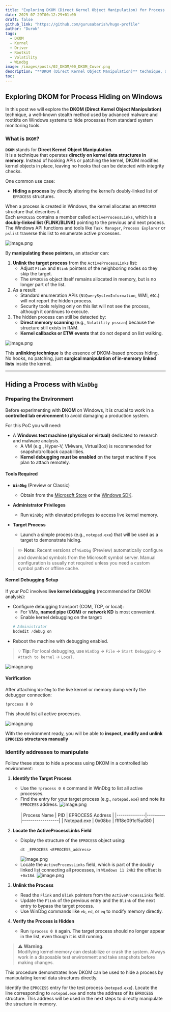 ```yaml
---
title: "Exploring DKOM (Direct Kernel Object Manipulation) for Process Hiding on Windows"
date: 2025-07-29T00:12:29+01:00
draft: false
github_link: "https://github.com/gurusabarish/hugo-profile"
author: "Durok"
tags:
  - DKOM
  - Kernel
  - Driver
  - Rootkit
  - Volatility
  - Windbg
image: /images/posts/02_DKOM/00_DKOM_Cover.png
description: "**DKOM (Direct Kernel Object Manipulation)** technique, a well-known stealth method used by advanced malware and rootkits on Windows systems to hide processes from standard system monitoring tools."
toc: 
---
```


## Exploring DKOM for Process Hiding on Windows

In this post we will explore the **DKOM (Direct Kernel Object Manipulation)** technique, a well-known stealth method used by advanced malware and rootkits on Windows systems to hide processes from standard system monitoring tools.

### What is `DKOM`?

**`DKOM`** stands for **Direct Kernel Object Manipulation**.  
It is a technique that operates **directly on kernel data structures in memory**. Instead of hooking APIs or patching the kernel, DKOM modifies kernel objects in place, leaving no hooks that can be detected with integrity checks.

One common use case:  
- **Hiding a process** by directly altering the kernel’s doubly-linked list of `EPROCESS` structures.

When a process is created in Windows, the kernel allocates an `EPROCESS` structure that describes it.  
Each `EPROCESS` contains a member called `ActiveProcessLinks`, which is a **doubly-linked list (FLINK/BLINK)** pointing to the previous and next process.  
The Windows API functions and tools like `Task Manager`, `Process Explorer` or `pslist` traverse this list to enumerate active processes.

![image.png](/images/posts/02_DKOM/01_Eprocesses.png)

By **manipulating these pointers**, an attacker can:

1. **Unlink the target process** from the `ActiveProcessLinks` list:
   - Adjust `Flink` and `Blink` pointers of the neighboring nodes so they skip the target.
   - The `EPROCESS` object itself remains allocated in memory, but is no longer part of the list.
2. As a result:
   - Standard enumeration APIs (`NtQuerySystemInformation`, WMI, etc.) will not report the hidden process.
   - Security tools relying only on this list will not see the process, although it continues to execute.
3. The hidden process can still be detected by:
   - **Direct memory scanning** (e.g., `Volatility psscan`) because the structure still exists in RAM.
   - **Kernel callbacks or ETW events** that do not depend on list walking.

![image.png](/images/posts/02_DKOM/02_DKOM1.png)

This **unlinking technique** is the essence of DKOM-based process hiding. No hooks, no patching, just **surgical manipulation of in-memory linked lists** inside the kernel.


---

## Hiding a Process with `WinDbg`

### Preparing the Environment

Before experimenting with **DKOM** on Windows, it is crucial to work in a **controlled lab environment** to avoid damaging a production system.  

For this PoC you will need:

- A **Windows test machine (physical or virtual)** dedicated to research and malware analysis.
  - A VM (e.g., Hyper-V, VMware, VirtualBox) is recommended for snapshot/rollback capabilities.
  - **Kernel debugging must be enabled** on the target machine if you plan to attach remotely.

#### Tools Required

- **`WinDbg`** (Preview or Classic)
   - Obtain from the [Microsoft Store](https://apps.microsoft.com/store/detail/windbg-preview/9PGJGD53TN86) or the [Windows SDK](https://developer.microsoft.com/windows/downloads/windows-sdk/).

- **Administrator Privileges**
   - Run `WinDbg` with elevated privileges to access live kernel memory.

- **Target Process**
   - Launch a simple process (e.g., `notepad.exe`) that will be used as a target to demonstrate hiding.

> ✏️ **Note:** 
>     Recent versions of `WinDbg` (Preview) automatically configure and download symbols from the Microsoft symbol server. Manual configuration is usually not required unless you need a custom symbol path or offline cache.

#### Kernel Debugging Setup

If your PoC involves **live kernel debugging** (recommended for DKOM analysis):

- Configure debugging transport (COM, TCP, or local):
   - For VMs, **named pipe (COM)** or **network KD** is most convenient.
   - Enable kernel debugging on the target:
   ```powershell
   # Administrator
   bcdedit /debug on
   ```
- Reboot the machine with debugging enabled.

> 💡 **Tip:** 
>     For local debugging, use `WinDbg` -> `File` -> `Start Debugging` -> `Attach to kernel` -> `Local`.

![image.png](/images/posts/02_DKOM/03_Windbg0.png)

#### Verification

After attaching `WinDbg` to the live kernel or memory dump verify the debugger connection:

```
!process 0 0
```

This should list all active processes.

![image.png](/images/posts/02_DKOM/04_Windbg1.png)

With the environment ready, you will be able to **inspect, modify and unlink `EPROCESS` structures manually**

### Identify addresses to manipulate

Follow these steps to hide a process using DKOM in a controlled lab environment:

1. **Identify the Target Process**
   - Use the `!process 0 0` command in WinDbg to list all active processes.
   - Find the entry for your target process (e.g., `notepad.exe`) and note its `EPROCESS` address.
      ![image.png](/images/posts/02_DKOM/05_Windbg2.png)
      <br><br>
      | Process Name |   PID   | EPROCESS Address |
      |--------------|---------|------------------|
      | Notepad.exe  |  0x08bc | ffff8e091cf5a080 |

2. **Locate the ActiveProcessLinks Field**
   - Display the structure of the `EPROCESS` object using:
      ```
      dt _EPROCESS <EPROCESS_address>
      ```
      ![image.png](/images/posts/02_DKOM/06_Windbg3.png)
   - Locate the `ActiveProcessLinks` field, which is part of the doubly linked list connecting all processes, in `Windows 11 24h2` the offset is `+0x18d`.
      ![image.png](/images/posts/02_DKOM/07_Windbg4.png)

3. **Unlink the Process**
   - Read the `Flink` and `Blink` pointers from the `ActiveProcessLinks` field.
   - Update the `Flink` of the previous entry and the `Blink` of the next entry to bypass the target process.
   - Use WinDbg commands like `eb`, `ed`, or `eq` to modify memory directly.

4. **Verify the Process is Hidden**
   - Run `!process 0 0` again. The target process should no longer appear in the list, even though it is still running.

> ⚠️ **Warning:**  
> Modifying kernel memory can destabilize or crash the system. Always work in a disposable test environment and take snapshots before making changes.

This procedure demonstrates how DKOM can be used to hide a process by manipulating kernel data structures directly.

Identify the `EPROCESS` entry for the test process (`notepad.exe`). Locate the line corresponding to `notepad.exe` and note the address of its `EPROCESS` structure. This address will be used in the next steps to directly manipulate the structure in memory.
